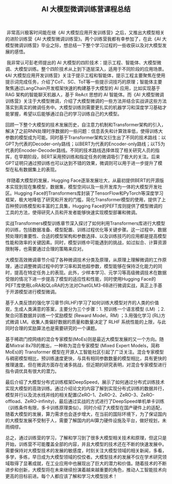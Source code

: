 

<div align="center">
  <h2>AI 大模型微调训练营课程总结</h2>
  </br>
</div>

​	非常高兴极客时间能在继《AI 大模型应用开发训练营》之后，又推出大模型相关的进阶训练营《AI 大模型微调训练营》。两个训练营我都有幸参加了，在此《AI 大模型微调训练营》毕业之际，想总结一下整个学习过程的一些收获以及对大模型发展的感悟。

​	我非常认可彭老师提出的 AI 大模型的四阶技术：提示工程、智能体、大模型微调、大模型训练。整个四阶技术从上到下逐层深入，适用于不同阶段的应用场景。《AI 大模型应用开发训练营》关注于提示工程和智能体，提示工程主要聚焦在使用提示词完成任务，介绍了CoT、SC、ToT等一些提示词技巧的原理；智能体主要聚焦通过LangChain开发框架快速的构建基于大模型的 AI 应用，比如实现基于 RAG 架构的智能聊天机器人，基于 ReAct 思想的 AI 智能体。而《AI 大模型微调训练营》关注于大模型微调，介绍了大模型微调的一些方法并结合实战讲这些方法落实到真实的微调任务中。大模型训练则需要更扎实的机器学习和深度学习基础才能掌握，希望以后能够通过自己的学习训练自己的大模型。

​	回顾一下整个大模型的技术发展历史，自注意力机制和Transformer架构的引入，解决了之前RNN处理时序数据的一些问题：信息丢失和计算效率低，使得训练大参数的模型成为可能。同时基于Transformer架构又衍生出了不同的技术路线：以GPT为代表的Decoder-only路线；以BERT为代表的Encoder-only路线；以T5为代表的Encoder-Decoder路线。不同的技术路线选择体现了相关研究人员的指挥，在早期阶段，BERT采用预训练和指定任务的微调吸引了极大的关注。后来GPT证明只通过预训练也可以达到不错的效果，微调则可以用于进一步提升了模型在私有数据集上的表现。

​	伴随着大模型的发展，Hugging Face逐渐发展壮大，从最初提供BERT的开源版本实现到现在集模型，数据集，模型空间以及一些开发库为一体的大模型开发社区。Hugging Face的Transformers库封装了TensorFlow和PyTorch等深度学习框架，极大地降低了研究和开发的门槛，简化Transformer模型的使用，提供了上百种预训练模型和丰富的工具集，Hugging Face的PEFT库则提供了模型微调的工具的方法，使得研究人员和开发者能够快速实现模型部署和微调。

​	实战Transformers模型训练章节深入探讨了如何利用Transformers库进行大模型的训练，包括数据准备、模型配置、训练过程优化等关键步骤。这一过程中，数据预处理的重要性、合适的模型架构和参数选择、以及训练技巧的应用都是提高模型性能和效率的关键因素。同时，模型训练中可能遇到的挑战，如过拟合、计算资源限制等，也需要通过合理的策略来应对。

​	大模型高效微调章节介绍了各种微调技术分类及原理，从原理上理解微调的工作原理，通过调整微调过程中的学习率和其他超参数，模型能够在保持泛化能力的同时，提高在特定任务上的表现。此外，少样本学习、元学习等高级微调技术在数据受限的情况下进一步提高了模型的适应性和性能，同时使用Hugging Face的PEFT库使用LoRA和QLoRA的方法对ChatGLM3-6B进行微调实战，真正上手基于开源模型进行模型微调。

​	基于人类反馈的强化学习章节(RLHF)学习了如何训练大模型对齐的人类的价值观，生成人类满意的答案，主要分为三个步骤：1. 预训练一个语言模型 (LM) ；2. 聚合问答数据并训练一个奖励模型 (Reward Model，RM) ；3.用强化学习 (RL)方式微调 LM。收集人类偏好数据的质量和数量决定了 RLHF 系统性能的上限，与此同时合理的奖励算法也是需要研究的一个课题。

​	基于稀疏门控网络的混合专家模型(MoEs)则是最近大模型发展的又一个方向。随着Mixtral 8x7B的推出，一种称为混合专家模型 (Mixed Expert Models，简称 MoEs)的 Transformer 模型在开源人工智能社区引起了广泛关注。混合专家模型与稠密模型相比，预训练速度更快，与具有相同参数数量的模型相比，具有更快的推理速度。但在微调方面存在诸多挑战，但近期的研究表明，对混合专家模型进行指令调优具有很大的潜力。

​	最后介绍了大模型分布式训练框架DeepSpeed，展示了如何通过分布式训练技术实现大模型的高效训练。通过介绍论文的内容了解到实现分布式训练的数据并行，模型并行以及流水线并线的相关配置(ZeRO-1、ZeRO-2、ZeRO-3、ZeRO-offload、ZeRO-infinity)，最后通过实战的方式进行了DeepSpeed单机单卡训练（训练条件有限，多卡训练原理类似）。同时介绍了大模型在国产硬件上的适配，随着大模型的发展，算力需求也会逐步增大，在当前的国际环境下，为了保证国内的大模型发展不受制于人，需要了解国内的AI算力硬件设施及平台，做好规划，未雨绸缪。

​	总之，通过训练营的学习，了解和学习到了很多大模型相关技术和原理，但这只是开始，训练营不可能覆盖全部的内容，并且大模型的技术还在不断的快速发展中。需要保持对大模型技术的发展的敏感度，时刻关注大模型领域的相关新闻，多看，多学，多练，早日成为大模型领域的佼佼者。大模型技术的发展不仅在学术研究领域取得了显著成就，在工业应用中也展现出了巨大的潜力和价值。随着技术的不断进步和创新，大模型将在未来继续扮演着越来越重要的角色，推动人工智能技术向更高的目标前进。每个人都应该了解和学习大模型技术！





























